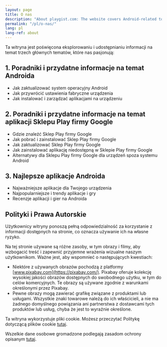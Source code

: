 ```yaml
---
layout: page
title: O nas
description: "About playgist.com: The website covers Android-related topics, offering tutorials, articles, and tops with apps of interest to visitors."
permalink: "/pl/o-nas/"
lang: pl
lang-ref: about
---
```


Ta witryna jest poświęcona eksplorowaniu i udostępnianiu informacji na temat trzech głównych tematów, które nas pasjonują:

## 1. Poradniki i przydatne informacje na temat Androida

- Jak zaktualizować system operacyjny Android
- Jak przywrócić ustawienia fabryczne urządzenia
- Jak instalować i zarządzać aplikacjami na urządzeniu

## 2. Poradniki i przydatne informacje na temat aplikacji Sklepu Play firmy Google

- Gdzie znaleźć Sklep Play firmy Google
- Jak pobrać i zainstalować Sklep Play firmy Google
- Jak zaktualizować Sklep Play firmy Google
- Jak zainstalować aplikację niedostępną w Sklepie Play firmy Google
- Alternatywy dla Sklepu Play firmy Google dla urządzeń spoza systemu Android

## 3. Najlepsze aplikacje Androida

- Najważniejsze aplikacje dla Twojego urządzenia
- Najpopularniejsze i trendy aplikacje i gry
- Recenzje aplikacji i gier na Androida

## Polityki i Prawa Autorskie

Użytkownicy witryny ponoszą pełną odpowiedzialność za korzystanie z informacji dostępnych na stronie, co oznacza używanie ich na własne ryzyko.

Na tej stronie używane są różne zasoby, w tym obrazy i filmy, aby wzbogacić treść i zapewnić przyjemne wrażenia wizualne naszym użytkownikom. Ważne jest, aby wspomnieć o następujących kwestiach:

- Niektóre z używanych obrazów pochodzą z platformy [www.pixabay.com](https://pixabay.com/). Pixabay oferuje kolekcję wysokiej jakości obrazów dostępnych do swobodnego użytku, w tym do celów komercyjnych. Te obrazy są używane zgodnie z warunkami określonymi przez Pixabay.
- Pewne obrazy mogą zawierać grafikę związane z produktami lub usługami. Wszystkie znaki towarowe należą do ich właścicieli, a nie ma żadnego domyślnego powiązania ani partnerstwa z dostawcami tych produktów lub usług, chyba że jest to wyraźnie określone.

Ta witryna wykorzystuje pliki cookie. Możesz przeczytać Politykę dotyczącą plików cookie [tutaj]({{site.baseurl}}{{site.t.en..cookiePolicyPage.url}}).

Wszelkie dane osobowe gromadzone podlegają zasadom ochrony opisanym [tutaj]({{site.baseurl}}{{site.t.en.privacyPolicyPage.url}}).
